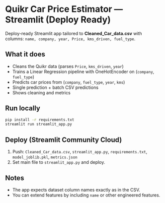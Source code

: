 # Quikr Car Price Estimator — Streamlit (Deploy Ready)

Deploy-ready Streamlit app tailored to **Cleaned_Car_data.csv** with columns:
`name, company, year, Price, kms_driven, fuel_type`.

## What it does
- Cleans the Quikr data (parses `Price`, `kms_driven`, `year`)
- Trains a Linear Regression pipeline with OneHotEncoder on (`company`, `fuel_type`)
- Predicts car prices from (`company`, `fuel_type`, `year`, `kms`)
- Single prediction + batch CSV predictions
- Shows cleaning and metrics

## Run locally
```bash
pip install -r requirements.txt
streamlit run streamlit_app.py
```

## Deploy (Streamlit Community Cloud)
1. Push: `Cleaned_Car_data.csv`, `streamlit_app.py`, `requirements.txt`, `model_joblib.pkl`, `metrics.json`
2. Set main file to `streamlit_app.py` and deploy.

## Notes
- The app expects dataset column names exactly as in the CSV.
- You can extend features by including `name` or other engineered features.
